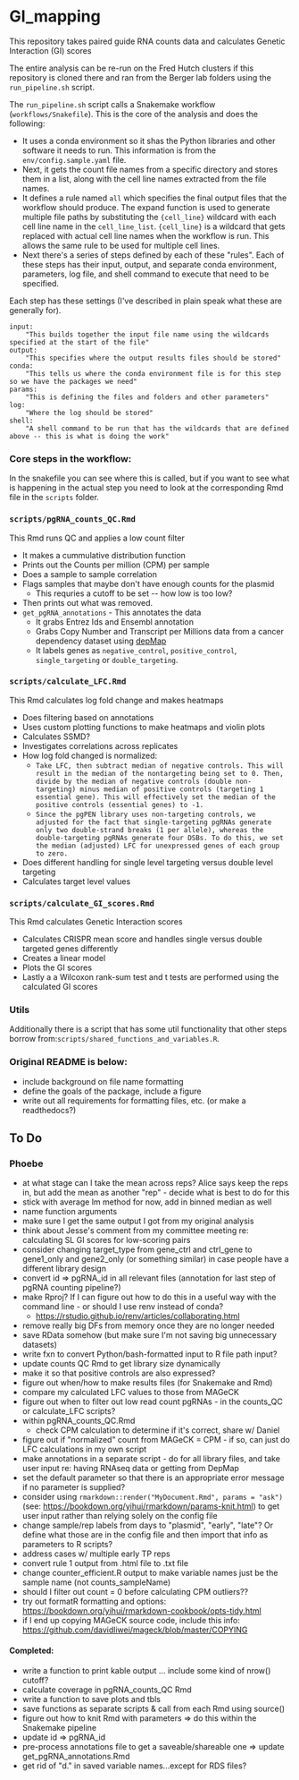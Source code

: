 # GI_mapping

This repository takes paired guide RNA counts data and calculates Genetic Interaction (GI) scores

The entire analysis can be re-run on the Fred Hutch clusters if this repository is cloned there and ran from the Berger lab folders using the `run_pipeline.sh` script.

The `run_pipeline.sh` script calls a Snakemake workflow (`workflows/Snakefile`). This is the core of the analysis and does the following:

- It uses a conda environment so it shas the Python libraries and other software it needs to run. This information is from the `env/config.sample.yaml` file.
- Next, it gets the count file names from a specific directory and stores them in a list, along with the cell line names extracted from the file names.
- It defines a rule named `all` which specifies the final output files that the workflow should produce. The expand function is used to generate multiple file paths by substituting the `{cell_line}` wildcard with each cell line name in the `cell_line_list`. `{cell_line}` is a wildcard that gets replaced with actual cell line names when the workflow is run. This allows the same rule to be used for multiple cell lines.
- Next there's a series of steps defined by each of these "rules". Each of these steps has their input, output, and separate conda environment, parameters, log file, and shell command to execute that need to be specified.

Each step has these settings (I've described in plain speak what these are generally for).
```
input:
    "This builds together the input file name using the wildcards specified at the start of the file"
output:
    "This specifies where the output results files should be stored"
conda:
    "This tells us where the conda environment file is for this step so we have the packages we need"
params:
    "This is defining the files and folders and other parameters"
log:
    "Where the log should be stored"
shell:
    "A shell command to be run that has the wildcards that are defined above -- this is what is doing the work"
```
### Core steps in the workflow:

In the snakefile you can see where this is called, but if you want to see what is happening in the actual step you need to look at the corresponding Rmd file in the `scripts` folder.

### `scripts/pgRNA_counts_QC.Rmd`

This Rmd runs QC and applies a low count filter

  - It makes a cummulative distribution function
  - Prints out the Counts per million (CPM) per sample
  - Does a sample to sample correlation
  - Flags samples that maybe don't have enough counts for the plasmid
    - This requries a cutoff to be set -- how low is too low?
  - Then prints out what was removed.
- `get_pgRNA_annotations` - This annotates the data
  - It grabs Entrez Ids and Ensembl annotation
  - Grabs Copy Number and Transcript per Millions data from a cancer dependency dataset using [depMap](https://bioconductor.org/packages/release/data/experiment/vignettes/depmap/inst/doc/depmap.html#1_introduction)
  - It labels genes as `negative_control`, `positive_control`, `single_targeting` or `double_targeting`.

### `scripts/calculate_LFC.Rmd`

This Rmd calculates log fold change and makes heatmaps

  - Does filtering based on annotations
  - Uses custom plotting functions to make heatmaps and violin plots
  - Calculates  SSMD?
  - Investigates correlations across replicates
  - How log fold changed is normalized:
    - `Take LFC, then subtract median of negative controls. This will result in the median of the nontargeting being set to 0. Then, divide by the median of negative controls (double non-targeting) minus median of positive controls (targeting 1 essential gene). This will effectively set the median of the positive controls (essential genes) to -1.`
    - `Since the pgPEN library uses non-targeting controls, we adjusted for the fact that single-targeting pgRNAs generate only two double-strand breaks (1 per allele), whereas the double-targeting pgRNAs generate four DSBs. To do this, we set the median (adjusted) LFC for unexpressed genes of each group to zero.` 
  - Does different handling for single level targeting versus double level targeting
  - Calculates target level values

### `scripts/calculate_GI_scores.Rmd`

This Rmd calculates Genetic Interaction scores

  - Calculates CRISPR mean score and handles single versus double targeted genes differently
  - Creates a linear model
  - Plots the GI scores
  - Lastly a a Wilcoxon rank-sum test and t tests are performed using the calculated GI scores

### Utils

Additionally there is a script that has some util functionality that other steps borrow from:`scripts/shared_functions_and_variables.R`.


### Original README is below:

* include background on file name formatting
* define the goals of the package, include a figure
* write out all requirements for formatting files, etc. (or make a readthedocs?)

## To Do

### Phoebe
* at what stage can I take the mean across reps? Alice says keep the reps in, but add the mean as another "rep" - decide what is best to do for this
* stick with average lm method for now, add in binned median as well
* name function arguments
* make sure I get the same output I got from my original analysis
* think about Jesse's comment from my committee meeting re: calculating SL GI scores for low-scoring pairs
* consider changing target_type from gene_ctrl and ctrl_gene to gene1_only and gene2_only (or something similar) in case people have a different library design
* convert id => pgRNA_id in all relevant files (annotation for last step of pgRNA counting pipeline?)
* make Rproj? If I can figure out how to do this in a useful way with the command line - or should I use renv instead of conda?
  * https://rstudio.github.io/renv/articles/collaborating.html
* remove really big DFs from memory once they are no longer needed
* save RData somehow (but make sure I'm not saving big unnecessary datasets)
* write fxn to convert Python/bash-formatted input to R file path input?
* update counts QC Rmd to get library size dynamically
* make it so that positive controls are also expressed?
* figure out when/how to make results files (for Snakemake and Rmd)
* compare my calculated LFC values to those from MAGeCK
* figure out when to filter out low read count pgRNAs - in the counts_QC or calculate_LFC scripts?
* within pgRNA_counts_QC.Rmd
  * check CPM calculation to determine if it's correct, share w/ Daniel
* figure out if "normalized" count from MAGeCK = CPM - if so, can just do LFC calculations in my own script
* make annotations in a separate script - do for all library files, and take user input re: having RNAseq data or getting from DepMap
* set the default parameter so that there is an appropriate error message if no parameter is supplied?
* consider using `rmarkdown::render("MyDocument.Rmd", params = "ask")` (see: https://bookdown.org/yihui/rmarkdown/params-knit.html) to get user input rather than relying solely on the config file
* change sample/rep labels from days to "plasmid", "early", "late"? Or define what those are in the config file and then import that info as parameters to R scripts?
* address cases w/ multiple early TP reps
* convert rule 1 output from .html file to .txt file
* change counter_efficient.R output to make variable names just be the sample name (not counts_sampleName)
* should I filter out count = 0 before calculating CPM outliers??
* try out formatR formatting and options: https://bookdown.org/yihui/rmarkdown-cookbook/opts-tidy.html
* if I end up copying MAGeCK source code, include this info: https://github.com/davidliwei/mageck/blob/master/COPYING


#### Completed:
* write a function to print kable output ... include some kind of nrow() cutoff?
* calculate coverage in pgRNA_counts_QC Rmd
* write a function to save plots and tbls
* save functions as separate scripts & call from each Rmd using source()
* figure out how to knit Rmd with parameters => do this within the Snakemake pipeline
* update id => pgRNA_id
* pre-process annotations file to get a saveable/shareable one => update get_pgRNA_annotations.Rmd
* get rid of "d." in saved variable names...except for RDS files?
